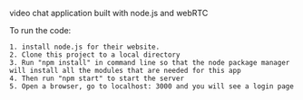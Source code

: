 video chat application built with node.js and webRTC

To run the code:

	1. install node.js for their website.
	2. Clone this project to a local directory 
	3. Run "npm install" in command line so that the node package manager will install all the modules that are needed for this app
	4. Then run "npm start" to start the server
	5. Open a browser, go to localhost: 3000 and you will see a login page



